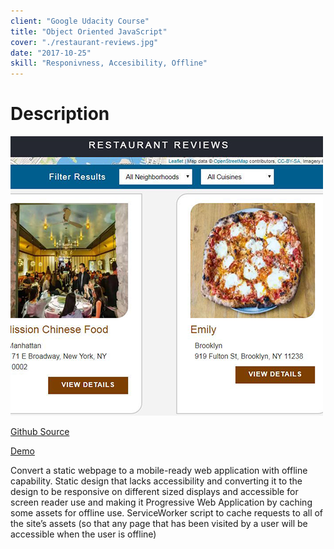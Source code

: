 ```yaml
---
client: "Google Udacity Course"
title: "Object Oriented JavaScript"
cover: "./restaurant-reviews.jpg"
date: "2017-10-25"
skill: "Responivness, Accesibility, Offline"
---
```

# Description

<img src="restaurant-reviews.jpg">

[Github Source](https://github.com/northantsvintage/restaurant-review-app-project/)

[Demo](https://flamboyant-lalande-c04e65.netlify.com/)

 Convert a static webpage to a mobile-ready web application with offline capability.
 Static design that lacks accessibility and converting it to the design to be responsive on different sized displays and accessible for screen reader use and making it Progressive Web Application by caching some assets for offline use. ServiceWorker script to cache requests to all of the site’s assets (so that any page that has been visited by a user will be accessible when the user is offline)